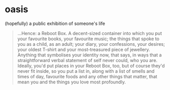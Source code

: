 # oasis
(hopefully) a public exhibition of someone's life

>...Hence: a Reboot Box. A decent-sized container into which you put your favourite books, your favourite music; the things that spoke to you as a child, as an adult; your diary, your confessions, your desires; your oldest T-shirt and your most-treasured piece of jewellery. Anything that symbolises your identity now, that says, in ways that a straightforward verbal statement of self never could, who you are. Ideally, you'd put places in your Reboot Box, too, but of course they'd never fit inside, so you put a list in, along with a list of smells and times of day, favourite foods and any other things that matter, that mean you and the things you love most profoundly.
